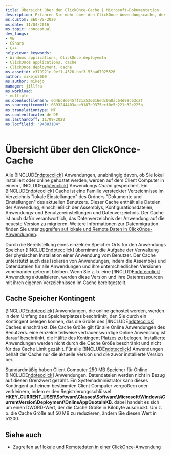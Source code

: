 ```yaml
---
title: Übersicht über den ClickOnce-Cache | Microsoft-Dokumentation
description: Erfahren Sie mehr über den ClickOnce-Anwendungscache, der verborgene Verzeichnisse auf einem Client Computer einschließt, auf dem ClickOnce-Anwendungen gespeichert werden.
ms.custom: SEO-VS-2020
ms.date: 11/04/2016
ms.topic: conceptual
dev_langs:
- VB
- CSharp
- C++
helpviewer_keywords:
- Windows applications, ClickOnce deployemtn
- ClickOnce applications, cache
- ClickOnce deployment, cache
ms.assetid: e379921e-9ef1-4326-bbf3-53ba67925526
author: mikejo5000
ms.author: mikejo
manager: jillfra
ms.workload:
- multiple
ms.openlocfilehash: ed4bc8d045ff21a536016edc0a0ac64d99c63c2f
ms.sourcegitcommit: 0893244403aae9187c9375ecf0e5c221c32c225b
ms.translationtype: MT
ms.contentlocale: de-DE
ms.lasthandoff: 11/09/2020
ms.locfileid: "94383104"
---
```

# <a name="clickonce-cache-overview"></a>Übersicht über den ClickOnce-Cache
Alle [!INCLUDE[ndptecclick](../deployment/includes/ndptecclick_md.md)] Anwendungen, unabhängig davon, ob Sie lokal installiert oder online gehostet werden, werden auf dem Client Computer in einem [!INCLUDE[ndptecclick](../deployment/includes/ndptecclick_md.md)] Anwendungs *Cache* gespeichert. Ein [!INCLUDE[ndptecclick](../deployment/includes/ndptecclick_md.md)] Cache ist eine Familie versteckter Verzeichnisse im Verzeichnis "lokale Einstellungen" des Ordners "Dokumente und Einstellungen" des aktuellen Benutzers. Dieser Cache enthält alle Dateien der Anwendung, einschließlich der Assemblys, Konfigurationsdateien, Anwendungs-und Benutzereinstellungen und Datenverzeichnis. Der Cache ist auch dafür verantwortlich, das Datenverzeichnis der Anwendung auf die neueste Version zu migrieren. Weitere Informationen zur Datenmigration finden Sie unter [zugreifen auf lokale und Remote Daten in ClickOnce-Anwendungen](../deployment/accessing-local-and-remote-data-in-clickonce-applications.md).

 Durch die Bereitstellung eines einzelnen Speicher Orts für den Anwendungs Speicher [!INCLUDE[ndptecclick](../deployment/includes/ndptecclick_md.md)] übernimmt die Aufgabe der Verwaltung der physischen Installation einer Anwendung vom Benutzer. Der Cache unterstützt auch das Isolieren von Anwendungen, indem die Assemblys und Datendateien für alle Anwendungen und ihre unterschiedlichen Versionen voneinander getrennt bleiben. Wenn Sie z. b. eine [!INCLUDE[ndptecclick](../deployment/includes/ndptecclick_md.md)] -Anwendung aktualisieren, werden diese Version und ihre Datenressourcen mit ihren eigenen Verzeichnissen im Cache bereitgestellt.

## <a name="cache-storage-quota"></a>Cache Speicher Kontingent
 [!INCLUDE[ndptecclick](../deployment/includes/ndptecclick_md.md)] Anwendungen, die online gehostet werden, werden in dem Umfang des Speicherplatzes beschränkt, den Sie durch ein Kontingent belegen können, das die Größe des [!INCLUDE[ndptecclick](../deployment/includes/ndptecclick_md.md)] Caches einschränkt. Die Cache Größe gilt für alle Online Anwendungen des Benutzers. eine einzelne teilweise vertrauenswürdige Online Anwendung ist darauf beschränkt, die Hälfte des Kontingent Platzes zu belegen. Installierte Anwendungen werden nicht durch die Cache Größe beschränkt und nicht für das Cache Limit gezählt. Für alle [!INCLUDE[ndptecclick](../deployment/includes/ndptecclick_md.md)] Anwendungen behält der Cache nur die aktuelle Version und die zuvor installierte Version bei.

 Standardmäßig haben Client Computer 250 MB Speicher für Online [!INCLUDE[ndptecclick](../deployment/includes/ndptecclick_md.md)] Anwendungen. Datendateien werden nicht in Bezug auf diesen Grenzwert gezählt. Ein Systemadministrator kann dieses Kontingent auf einem bestimmten Client Computer vergrößern oder verkleinern, indem er den Registrierungsschlüssel **HKEY_CURRENT_USER\Software\Classes\Software\Microsoft\Windows\CurrentVersion\Deployment\OnlineAppQuotaInKB**. dabei handelt es sich um einen DWORD-Wert, der die Cache Größe in Kilobyte ausdrückt. Um z. b. die Cache Größe auf 50 MB zu reduzieren, ändern Sie diesen Wert in 51200.

## <a name="see-also"></a>Siehe auch
- [Zugreifen auf lokale und Remotedaten in einer ClickOnce-Anwendung](../deployment/accessing-local-and-remote-data-in-clickonce-applications.md)